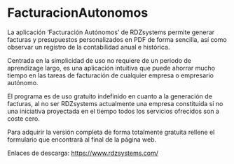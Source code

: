 # FacturacionAutonomos

La aplicación ‘Facturación Autónomos’ de RDZsystems permite generar facturas y presupuestos personalizados en PDF de forma sencilla, así como observar un registro de la contabilidad anual e histórica.

Centrada en la simplicidad de uso no requiere de un periodo de aprendizage largo, es una aplicación intuitiva que puede ahorrar mucho tiempo en las tareas de facturación de cualquier empresa o empresario autónomo.

El programa es de uso gratuito indefinido en cuanto a la generación de facturas, al no ser RDZsystems actualmente una empresa constituida si no una iniciativa proyectada en el tiempo todos los servicios ofrecidos son a coste cero.

Para adquirir la versión completa de forma totalmente gratuita rellene el formulario que encontrará al final de la página web.

Enlaces de descarga: https://www.rdzsystems.com/
